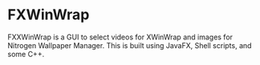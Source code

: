 # FXWinWrap
FXXWinWrap is a GUI to select videos for XWinWrap and images for Nitrogen Wallpaper Manager. This is built using JavaFX, Shell scripts, and some C++.
